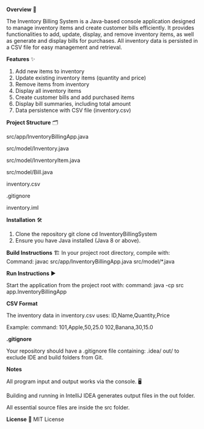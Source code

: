 **Overview** 🧾

The Inventory Billing System is a Java-based console application designed to manage inventory items and create customer bills efficiently. It provides functionalities to add, update, display, and remove inventory items, as well as generate and display bills for purchases. All inventory data is persisted in a CSV file for easy management and retrieval.

**Features** ✨
1) Add new items to inventory
2) Update existing inventory items (quantity and price)
3) Remove items from inventory
4) Display all inventory items
5) Create customer bills and add purchased items
6) Display bill summaries, including total amount
7) Data persistence with CSV file (inventory.csv)

**Project Structure** 🗂️

src/app/InventoryBillingApp.java

src/model/Inventory.java

src/model/InventoryItem.java

src/model/Bill.java

inventory.csv

.gitignore

inventory.iml
   
**Installation** 🛠️
1. Clone the repository
   git clone <repository-url>
   cd InventoryBillingSystem
2. Ensure you have Java installed (Java 8 or above).
   
**Build Instructions** 🏗️
  In your project root directory, compile with:
Command:
  javac src/app/InventoryBillingApp.java src/model/*.java

**Run Instructions** ▶️

Start the application from the project root with:
command:
  java -cp src app.InventoryBillingApp
  
**CSV Format**

The inventory data in inventory.csv uses:
ID,Name,Quantity,Price

Example:
command:
  101,Apple,50,25.0
  102,Banana,30,15.0

**.gitignore**

Your repository should have a .gitignore file containing:
.idea/
out/
to exclude IDE and build folders from Git.

**Notes**

All program input and output works via the console. 🖥️

Building and running in IntelliJ IDEA generates output files in the out folder.

All essential source files are inside the src folder.

**License** 📜
MIT License
   


